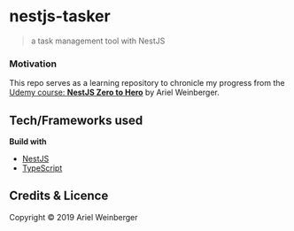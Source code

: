 # nestjs-tasker

> a task management tool with NestJS

### Motivation

This repo serves as a learning repository to chronicle my progress from the [Udemy course: **NestJS Zero to Hero**](https://www.udemy.com/nestjs-zero-to-hero/) by Ariel Weinberger.

## Tech/Frameworks used

**Build with**

- [NestJS](https://nestjs.com/)
- [TypeScript](http://www.typescriptlang.org/)

## Credits & Licence

Copyright © 2019 Ariel Weinberger
